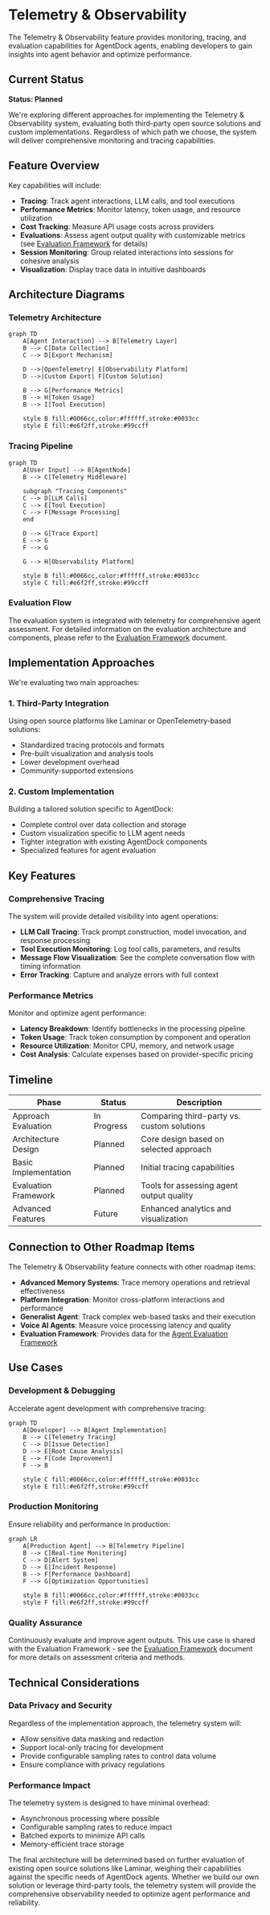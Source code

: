 # Telemetry & Observability

The Telemetry & Observability feature provides monitoring, tracing, and evaluation capabilities for AgentDock agents, enabling developers to gain insights into agent behavior and optimize performance.

## Current Status

**Status: Planned**

We're exploring different approaches for implementing the Telemetry & Observability system, evaluating both third-party open source solutions and custom implementations. Regardless of which path we choose, the system will deliver comprehensive monitoring and tracing capabilities.

## Feature Overview

Key capabilities will include:

- **Tracing**: Track agent interactions, LLM calls, and tool executions
- **Performance Metrics**: Monitor latency, token usage, and resource utilization
- **Cost Tracking**: Measure API usage costs across providers
- **Evaluations**: Assess agent output quality with customizable metrics (see [Evaluation Framework](./evaluation-framework.md) for details)
- **Session Monitoring**: Group related interactions into sessions for cohesive analysis
- **Visualization**: Display trace data in intuitive dashboards

## Architecture Diagrams

### Telemetry Architecture

```mermaid
graph TD
    A[Agent Interaction] --> B[Telemetry Layer]
    B --> C[Data Collection]
    C --> D[Export Mechanism]

    D -->|OpenTelemetry| E[Observability Platform]
    D -->|Custom Export| F[Custom Solution]

    B --> G[Performance Metrics]
    B --> H[Token Usage]
    B --> I[Tool Execution]

    style B fill:#0066cc,color:#ffffff,stroke:#0033cc
    style E fill:#e6f2ff,stroke:#99ccff
```

### Tracing Pipeline

```mermaid
graph TD
    A[User Input] --> B[AgentNode]
    B --> C[Telemetry Middleware]

    subgraph "Tracing Components"
    C --> D[LLM Calls]
    C --> E[Tool Execution]
    C --> F[Message Processing]
    end

    D --> G[Trace Export]
    E --> G
    F --> G

    G --> H[Observability Platform]

    style B fill:#0066cc,color:#ffffff,stroke:#0033cc
    style C fill:#e6f2ff,stroke:#99ccff
```

### Evaluation Flow

The evaluation system is integrated with telemetry for comprehensive agent assessment. For detailed information on the evaluation architecture and components, please refer to the [Evaluation Framework](./evaluation-framework.md) document.

## Implementation Approaches

We're evaluating two main approaches:

### 1. Third-Party Integration

Using open source platforms like Laminar or OpenTelemetry-based solutions:

- Standardized tracing protocols and formats
- Pre-built visualization and analysis tools
- Lower development overhead
- Community-supported extensions

### 2. Custom Implementation

Building a tailored solution specific to AgentDock:

- Complete control over data collection and storage
- Custom visualization specific to LLM agent needs
- Tighter integration with existing AgentDock components
- Specialized features for agent evaluation

## Key Features

### Comprehensive Tracing

The system will provide detailed visibility into agent operations:

- **LLM Call Tracing**: Track prompt construction, model invocation, and response processing
- **Tool Execution Monitoring**: Log tool calls, parameters, and results
- **Message Flow Visualization**: See the complete conversation flow with timing information
- **Error Tracking**: Capture and analyze errors with full context

### Performance Metrics

Monitor and optimize agent performance:

- **Latency Breakdown**: Identify bottlenecks in the processing pipeline
- **Token Usage**: Track token consumption by component and operation
- **Resource Utilization**: Monitor CPU, memory, and network usage
- **Cost Analysis**: Calculate expenses based on provider-specific pricing

## Timeline

| Phase                | Status      | Description                                |
| -------------------- | ----------- | ------------------------------------------ |
| Approach Evaluation  | In Progress | Comparing third-party vs. custom solutions |
| Architecture Design  | Planned     | Core design based on selected approach     |
| Basic Implementation | Planned     | Initial tracing capabilities               |
| Evaluation Framework | Planned     | Tools for assessing agent output quality   |
| Advanced Features    | Future      | Enhanced analytics and visualization       |

## Connection to Other Roadmap Items

The Telemetry & Observability feature connects with other roadmap items:

- **Advanced Memory Systems**: Trace memory operations and retrieval effectiveness
- **Platform Integration**: Monitor cross-platform interactions and performance
- **Generalist Agent**: Track complex web-based tasks and their execution
- **Voice AI Agents**: Measure voice processing latency and quality
- **Evaluation Framework**: Provides data for the [Agent Evaluation Framework](./evaluation-framework.md)

## Use Cases

### Development & Debugging

Accelerate agent development with comprehensive tracing:

```mermaid
graph TD
    A[Developer] --> B[Agent Implementation]
    B --> C[Telemetry Tracing]
    C --> D[Issue Detection]
    D --> E[Root Cause Analysis]
    E --> F[Code Improvement]
    F --> B

    style C fill:#0066cc,color:#ffffff,stroke:#0033cc
    style E fill:#e6f2ff,stroke:#99ccff
```

### Production Monitoring

Ensure reliability and performance in production:

```mermaid
graph LR
    A[Production Agent] --> B[Telemetry Pipeline]
    B --> C[Real-time Monitoring]
    C --> D[Alert System]
    D --> E[Incident Response]
    B --> F[Performance Dashboard]
    F --> G[Optimization Opportunities]

    style B fill:#0066cc,color:#ffffff,stroke:#0033cc
    style F fill:#e6f2ff,stroke:#99ccff
```

### Quality Assurance

Continuously evaluate and improve agent outputs. This use case is shared with the Evaluation Framework - see the [Evaluation Framework](./evaluation-framework.md) document for more details on assessment criteria and methods.

## Technical Considerations

### Data Privacy and Security

Regardless of the implementation approach, the telemetry system will:

- Allow sensitive data masking and redaction
- Support local-only tracing for development
- Provide configurable sampling rates to control data volume
- Ensure compliance with privacy regulations

### Performance Impact

The telemetry system is designed to have minimal overhead:

- Asynchronous processing where possible
- Configurable sampling rates to reduce impact
- Batched exports to minimize API calls
- Memory-efficient trace storage

The final architecture will be determined based on further evaluation of existing open source solutions like Laminar, weighing their capabilities against the specific needs of AgentDock agents. Whether we build our own solution or leverage third-party tools, the telemetry system will provide the comprehensive observability needed to optimize agent performance and reliability.
